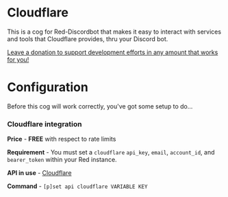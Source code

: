 # Cloudflare
This is a cog for Red-Discordbot that makes it easy to interact with services and tools that Cloudflare provides, thru your Discord bot.

[Leave a donation to support development efforts in any amount that works for you!](https://donate.stripe.com/eVag0y2kI9BI36McNa)

# Configuration
Before this cog will work correctly, you've got some setup to do...

### Cloudflare  integration

**Price** - **FREE** with respect to rate limits

**Requirement** - You must set a `cloudflare` `api_key`, `email`, `account_id`, and `bearer_token` within your Red instance.

**API in use** - [Cloudflare](https://developers.cloudflare.com/api/)

**Command** - `[p]set api cloudflare VARIABLE KEY`